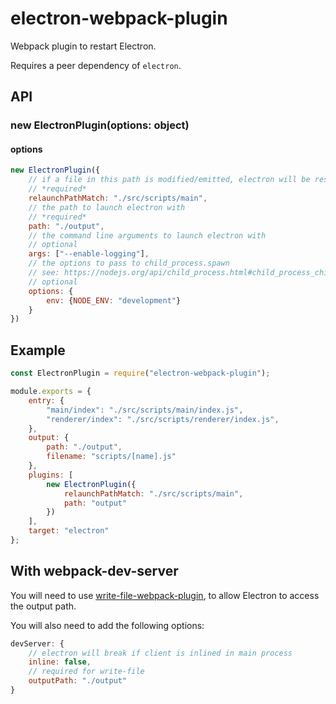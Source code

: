# electron-webpack-plugin

Webpack plugin to restart Electron.

Requires a peer dependency of `electron`.

## API

### new ElectronPlugin(options: object)

#### options
```js
new ElectronPlugin({
    // if a file in this path is modified/emitted, electron will be restarted
    // *required*
    relaunchPathMatch: "./src/scripts/main",
    // the path to launch electron with
    // *required*
    path: "./output",
    // the command line arguments to launch electron with
    // optional
    args: ["--enable-logging"],
    // the options to pass to child_process.spawn
    // see: https://nodejs.org/api/child_process.html#child_process_child_process_spawnsync_command_args_options
    // optional
    options: {
        env: {NODE_ENV: "development"}
    }
})
```

## Example
```js
const ElectronPlugin = require("electron-webpack-plugin");

module.exports = {
    entry: {
        "main/index": "./src/scripts/main/index.js",
        "renderer/index": "./src/scripts/renderer/index.js",
    },
    output: {
        path: "./output",
        filename: "scripts/[name].js"
    },
    plugins: [
        new ElectronPlugin({
            relaunchPathMatch: "./src/scripts/main",
            path: "output"
        })
    ],
    target: "electron"
};
```

## With webpack-dev-server
You will need to use [write-file-webpack-plugin](https://npm.im/write-file-webpack-plugin),
to allow Electron to access the output path.

You will also need to add the following options:
```js
devServer: {
    // electron will break if client is inlined in main process
    inline: false,
    // required for write-file
    outputPath: "./output"
}
```
